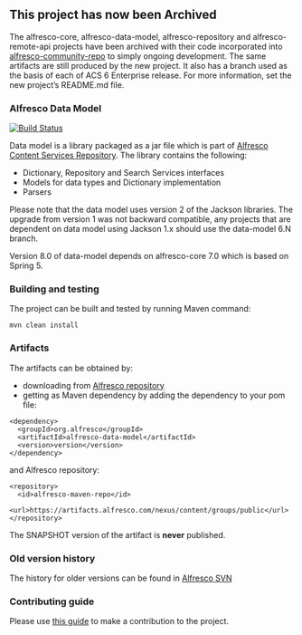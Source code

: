 ## This project has now been Archived

The alfresco-core, alfresco-data-model, alfresco-repository and alfresco-remote-api projects have been archived with their code incorporated into [alfresco-community-repo]( https://github.com/Alfresco/alfresco-community-repo) to simply ongoing development. The same artifacts are still produced by the new project. It also has a branch used as the basis of each of ACS 6 Enterprise release. For more information, set the new project’s README.md file.

### Alfresco Data Model
[![Build Status](https://travis-ci.com/Alfresco/alfresco-data-model.svg?branch=master)](https://travis-ci.com/Alfresco/alfresco-data-model)

Data model is a library packaged as a jar file which is part of [Alfresco Content Services Repository](https://community.alfresco.com/docs/DOC-6385-project-overview-repository).
The library contains the following:
* Dictionary, Repository and Search Services interfaces
* Models for data types and Dictionary implementation
* Parsers

Please note that the data model uses version 2 of the Jackson libraries. 
The upgrade from version 1 was not backward compatible, any projects
that are dependent on data model using Jackson 1.x should use the data-model 6.N branch. 

Version 8.0 of data-model depends on alfresco-core 7.0 which is based on Spring 5.
 

### Building and testing
The project can be built and tested by running Maven command:
~~~
mvn clean install
~~~

### Artifacts
The artifacts can be obtained by:
* downloading from [Alfresco repository](https://artifacts.alfresco.com/nexus/content/groups/public)
* getting as Maven dependency by adding the dependency to your pom file:
~~~
<dependency>
  <groupId>org.alfresco</groupId>
  <artifactId>alfresco-data-model</artifactId>
  <version>version</version>
</dependency>
~~~
and Alfresco repository:
~~~
<repository>
  <id>alfresco-maven-repo</id>
  <url>https://artifacts.alfresco.com/nexus/content/groups/public</url>
</repository>
~~~
The SNAPSHOT version of the artifact is **never** published.

### Old version history
The history for older versions can be found in [Alfresco SVN](https://svn.alfresco.com/repos/alfresco-open-mirror/alfresco/HEAD/root/projects/data-model)

### Contributing guide
Please use [this guide](CONTRIBUTING.md) to make a contribution to the project.
